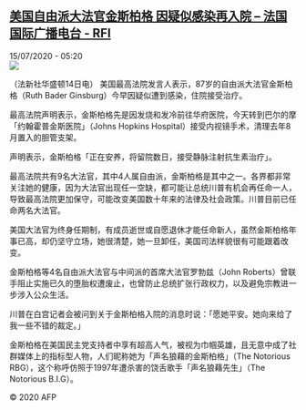 <!--1594799672000-->
[美国自由派大法官金斯柏格  因疑似感染再入院 – 法国国际广播电台 - RFI](http://www.rfi.fr//cn/contenu/20200715-%E7%BE%8E%E5%9B%BD%E8%87%AA%E7%94%B1%E6%B4%BE%E5%A4%A7%E6%B3%95%E5%AE%98%E9%87%91%E6%96%AF%E6%9F%8F%E6%A0%BC-%E5%9B%A0%E7%96%91%E4%BC%BC%E6%84%9F%E6%9F%93%E5%86%8D%E5%85%A5%E9%99%A2)
------

<div>15/07/2020 - 05:20</div><img src="https://s.rfi.fr/media/display/1aad29fa-c64d-11ea-9ad4-005056bf87d6/w:310/p:16x9/int0004b.200715112006.jpg"><div class="t-content__body u-clearfix"><div class="m-interstitial"></div><p>（法新社华盛顿14日电）    美国最高法院发言人表示，87岁的自由派大法官金斯柏格（Ruth Bader Ginsburg）今早因疑似遭到感染，住院接受治疗。</p><p>    最高法院声明表示，金斯柏格先是因发烧和发冷前往华府医院，今天转到巴尔的摩「约翰霍普金斯医院」（Johns Hopkins Hospital）接受内视镜手术，清理去年8月置入的胆管支架。</p><p>    声明表示，金斯柏格「正在安养，将留院数日，接受静脉注射抗生素治疗」。</p><p>    最高法院共有9名大法官，其中4人属自由派，金斯柏格是其中之一。各界都非常关注她的健康，因为大法官出现任一空缺，都可能让总统川普有机会再任命一人，导致最高法院更加保守，可能改变美国数十年来的法律及社会政策。川普目前已任命两名大法官。</p><p>    美国大法官为终身任期制，有成员逝世或自愿退休才能任命新人，虽然金斯柏格年事已高，却仍坚守立场，她很清楚，她一旦卸任，美国司法样貌很有可能跟着改变。</p><p>    金斯柏格等4名自由派大法官与中间派的首席大法官罗勃兹（John Roberts）曾联手阻止实施已久的堕胎权遭废止，也曾防止总统扩张行政权力，以及避免宗教进一步涉入公众生活。</p><p>    川普在白宫记者会被问到关于金斯柏格入院的消息时说：「愿她平安。她向来给了我一些不错的裁定。」</p><p>    金斯柏格在美国民主党支持者中享有超高人气，被视为巾帼英雄，且无意中成了社群媒体上的指标型人物，人们昵称她为「声名狼藉的金斯柏格」（The Notorious RBG），这个称呼仿照于1997年遭杀害的饶舌歌手「声名狼藉先生」（The Notorious B.I.G）。</p><p class="t-copyright">© 2020 AFP</p>        </div>
